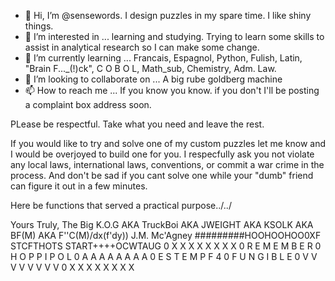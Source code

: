 - 👋 Hi, I’m @sensewords. I design puzzles in my spare time. I like shiny things. 
- 👀 I’m interested in ... learning and studying. Trying to learn some skills to assist in analytical research so I can make some change.
- 🌱 I’m currently learning ... Francais, Espagnol, Python, Fulish, Latin, "Brain F..._(!)ck", C O B O L,  Math_sub, Chemistry, Adm. Law.
- 💞️ I’m looking to collaborate on ... A big rube goldberg machine
- 📫 How to reach me ... If you know you know. if you don't I'll be posting a complaint box address soon.
<!---
sensewords/sensewords is a ✨ special ✨ repository because its `README.md` (this file) appears on your GitHub profile.
You can click the Preview link to take a look at your changes.
--->

PLease be respectful. Take what you need and leave the rest. 

If you would like to try and solve one of my custom puzzles let me know and I would be overjoyed to build one for you. I respecfully ask you not violate any local laws, international laws, conventions, or commit a war crime in the process.
And don't be sad if you cant solve one while your "dumb" friend can figure it out in a few minutes.

Here be functions that served a practical purpose../../

Yours Truly,
The Big K.O.G
AKA TruckBoi
AKA JWEIGHT
AKA KSOLK
AKA BF(M)
AKA F''C(M)/dx(f'dy))
J.M. Mc'Agney
#########HOOHOOHOO0XF
STCFTHOTS
START++++OCWTAUG
0 X X X X X X X X
0 R E M E M B E R
0 H O P P I P O L
0 A A A A A A A A
0 E S T E M P F 4
0 F U N G I B L E
0 V V V V V V V V 
0 X X X X X X X X 

